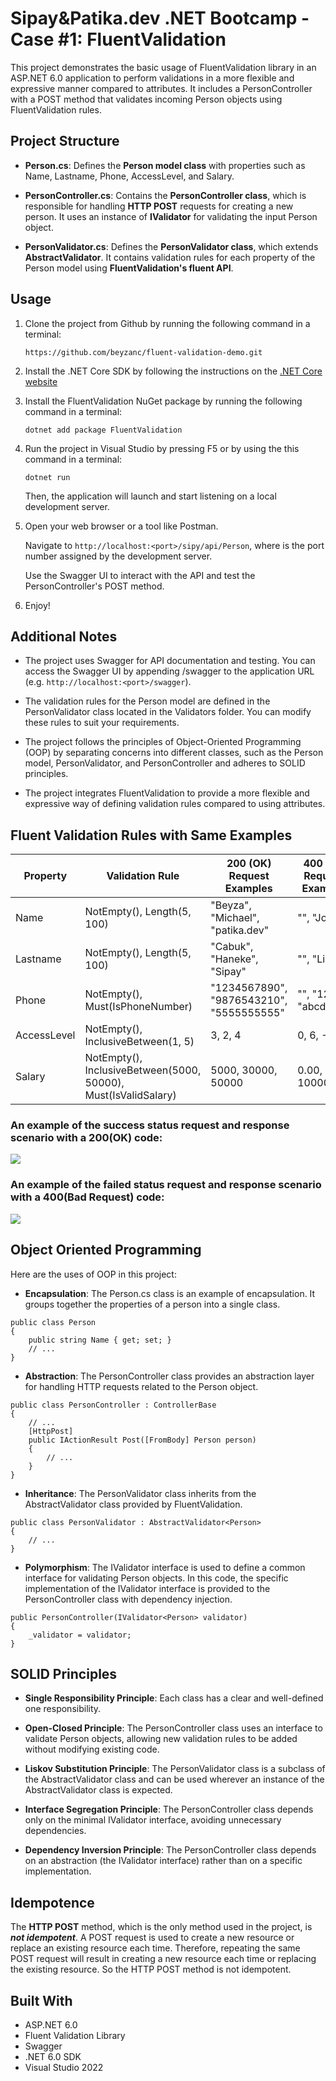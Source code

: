 # Sipay&Patika.dev .NET Bootcamp - Case #1: FluentValidation

This project demonstrates the basic usage of FluentValidation library in an ASP.NET 6.0 application to perform validations in a more flexible and expressive manner compared to attributes. It includes a PersonController with a POST method that validates incoming Person objects using FluentValidation rules.

## Project Structure 

- **Person.cs**: Defines the **Person model class** with properties such as Name, Lastname, Phone, AccessLevel, and Salary.

- **PersonController.cs**: Contains the **PersonController class**, which is responsible for handling **HTTP POST** requests for creating a new person. It uses an instance of **IValidator<Person>** for validating the input Person object.

- **PersonValidator.cs**: Defines the **PersonValidator class**, which extends **AbstractValidator<Person>**. It contains validation rules for each property of the Person model using **FluentValidation's fluent API**.


## Usage

1.  Clone the project from Github by running the following command in a terminal:
   
    `https://github.com/beyzanc/fluent-validation-demo.git`
    
2. Install the .NET Core SDK by following the instructions on the [.NET Core website](https://dotnet.microsoft.com/en-us/download/dotnet-core)
3. Install the FluentValidation NuGet package by running the following command in a terminal:
   
   `dotnet add package FluentValidation`
4. Run the project in Visual Studio by pressing F5 or by using the this command in a terminal:
   
   `dotnet run`
   
   Then, the application will launch and start listening on a local development server.

5. Open your web browser or a tool like Postman.

   Navigate to `http://localhost:<port>/sipy/api/Person`, where <port> is the port number assigned by the development server.

   Use the Swagger UI to interact with the API and test the PersonController's POST method.

7. Enjoy!


## Additional Notes

- The project uses Swagger for API documentation and testing. You can access the Swagger UI by appending /swagger to the application URL (e.g. `http://localhost:<port>/swagger`).

- The validation rules for the Person model are defined in the PersonValidator class located in the Validators folder. You can modify these rules to suit your requirements.

- The project follows the principles of Object-Oriented Programming (OOP) by separating concerns into different classes, such as the Person model, PersonValidator, and PersonController and adheres to SOLID principles.

- The project integrates FluentValidation to provide a more flexible and expressive way of defining validation rules compared to using attributes.

## Fluent Validation Rules with Same Examples

| Property | Validation Rule                                                  | 200 (OK) Request Examples | 400 (Bad Request) Examples |
| -------------- | ---------------------------------------------------------------- | -------------------------------- | ---------------------------- |
| Name           | NotEmpty(), Length(5, 100)                                       | "Beyza", "Michael", "patika.dev"        | "", "Jo", "A"                 |
| Lastname       | NotEmpty(), Length(5, 100)                                       | "Cabuk", "Haneke", "Sipay"          | "", "Li", "A"                 |
| Phone          | NotEmpty(), Must(IsPhoneNumber)                                  | "1234567890", "9876543210", "5555555555" | "", "123", "abcdefghi"        |
| AccessLevel    | NotEmpty(), InclusiveBetween(1, 5)                               | 3, 2, 4                          | 0, 6, -1                      |
| Salary         | NotEmpty(), InclusiveBetween(5000, 50000), Must(IsValidSalary)   | 5000, 30000, 50000     | 0.00, 3000, 10000     |


### **An example of the success status request and response scenario with a 200(OK) code:**

![](https://github.com/beyzanc/SipayBootcamp.BeyzaCabuk/blob/main/ss/200.png)

### **An example of the failed status request and response scenario with a 400(Bad Request) code:**

![](https://github.com/beyzanc/SipayBootcamp.BeyzaCabuk/blob/main/ss/400.png)

## Object Oriented Programming

Here are the uses of OOP in this project:

- **Encapsulation**: The Person.cs class is an example of encapsulation. It groups together the properties of a person into a single class.
```  
public class Person
{
    public string Name { get; set; }
    // ...
}
```

- **Abstraction**: The PersonController class provides an abstraction layer for handling HTTP requests related to the Person object.

```
public class PersonController : ControllerBase
{
    // ...
    [HttpPost]
    public IActionResult Post([FromBody] Person person)
    {
        // ...
    }
}
```
- **Inheritance**: The PersonValidator class inherits from the AbstractValidator<Person> class provided by FluentValidation.
```
public class PersonValidator : AbstractValidator<Person>
{
    // ...
}
```

- **Polymorphism**: The IValidator<Person> interface is used to define a common interface for validating Person objects. In this code, the specific implementation of the IValidator<Person> interface is provided to the PersonController class with dependency injection.

```
public PersonController(IValidator<Person> validator)
{
    _validator = validator;
}
```


## SOLID Principles 

- **Single Responsibility Principle**: Each class has a clear and well-defined one responsibility.

- **Open-Closed Principle**: The PersonController class uses an interface to validate Person objects, allowing new validation rules to be added without modifying existing code.

- **Liskov Substitution Principle**: The PersonValidator class is a subclass of the AbstractValidator<Person> class and can be used wherever an instance of the AbstractValidator<Person> class is expected.

- **Interface Segregation Principle**: The PersonController class depends only on the minimal IValidator<Person> interface, avoiding unnecessary dependencies.

- **Dependency Inversion Principle**: The PersonController class depends on an abstraction (the IValidator<Person> interface) rather than on a specific implementation.
  
## Idempotence

The **HTTP POST** method, which is the only method used in the project, is ***not idempotent***. A POST request is used to create a new resource or replace an existing resource each time. Therefore, repeating the same POST request will result in creating a new resource each time or replacing the existing resource. So the HTTP POST method is not idempotent.


## Built With

- ASP.NET 6.0
- Fluent Validation Library
- Swagger
- .NET 6.0 SDK
- Visual Studio 2022

